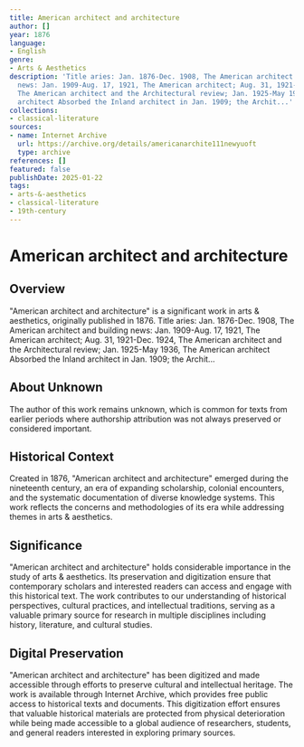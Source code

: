 ```yaml
---
title: American architect and architecture
author: []
year: 1876
language:
- English
genre:
- Arts & Aesthetics
description: 'Title aries: Jan. 1876-Dec. 1908, The American architect and building
  news: Jan. 1909-Aug. 17, 1921, The American architect; Aug. 31, 1921-Dec. 1924,
  The American architect and the Architectural review; Jan. 1925-May 1936, The American
  architect Absorbed the Inland architect in Jan. 1909; the Archit...'
collections:
- classical-literature
sources:
- name: Internet Archive
  url: https://archive.org/details/americanarchite111newyuoft
  type: archive
references: []
featured: false
publishDate: 2025-01-22
tags:
- arts-&-aesthetics
- classical-literature
- 19th-century
---
```

# American architect and architecture

## Overview

"American architect and architecture" is a significant work in arts & aesthetics, originally published in 1876. Title aries: Jan. 1876-Dec. 1908, The American architect and building news: Jan. 1909-Aug. 17, 1921, The American architect; Aug. 31, 1921-Dec. 1924, The American architect and the Architectural review; Jan. 1925-May 1936, The American architect Absorbed the Inland architect in Jan. 1909; the Archit...

## About Unknown

The author of this work remains unknown, which is common for texts from earlier periods where authorship attribution was not always preserved or considered important.

## Historical Context

Created in 1876, "American architect and architecture" emerged during the nineteenth century, an era of expanding scholarship, colonial encounters, and the systematic documentation of diverse knowledge systems. This work reflects the concerns and methodologies of its era while addressing themes in arts & aesthetics.

## Significance

"American architect and architecture" holds considerable importance in the study of arts & aesthetics. Its preservation and digitization ensure that contemporary scholars and interested readers can access and engage with this historical text. The work contributes to our understanding of historical perspectives, cultural practices, and intellectual traditions, serving as a valuable primary source for research in multiple disciplines including history, literature, and cultural studies.

## Digital Preservation

"American architect and architecture" has been digitized and made accessible through efforts to preserve cultural and intellectual heritage. The work is available through Internet Archive, which provides free public access to historical texts and documents. This digitization effort ensures that valuable historical materials are protected from physical deterioration while being made accessible to a global audience of researchers, students, and general readers interested in exploring primary sources.
